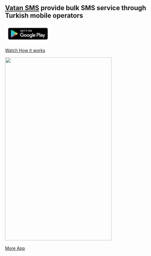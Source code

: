 ## [Vatan SMS](https://play.google.com/store/apps/details?id=com.vatan.sms) provide bulk SMS service through Turkish mobile operators  

<a href="https://play.google.com/store/apps/details?id=com.vatan.sms" target="_blank">
            <img src="https://github.com/muhammadalkhalaf/My-Previous-Apps/blob/master/google-play-badge.png" width="150">
          </a>  
  
<a href="https://www.facebook.com/VatanSMS.TopluSMS/videos/2013348842278063/">Watch How it works</a>  

<img src="https://github.com/muhammadalkhalaf/My-Previous-Apps/blob/master/GIF%20Images/VatanSMS_preview.gif" width="350" height="600" />    

[More App](https://github.com/muhammadalkhalaf/My-Previous-Apps/blob/master/my-previous-android-apps.md)
